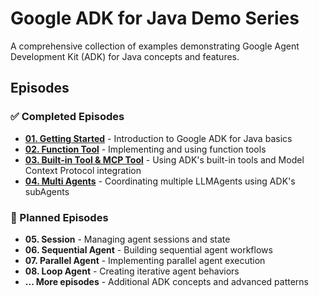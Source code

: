 # Google ADK for Java Demo Series

A comprehensive collection of examples demonstrating Google Agent Development Kit (ADK) for Java concepts and features.

## Episodes

### ✅ Completed Episodes

- **[01. Getting Started](01.Getting-Started/)** - Introduction to Google ADK for Java basics
- **[02. Function Tool](02.Function-Tool/)** - Implementing and using function tools
- **[03. Built-in Tool & MCP Tool](03.Built-in-Tool-MCP-Tool/)** - Using ADK's built-in tools and Model Context Protocol integration
- **[04. Multi Agents](04.Multi-Agents/)** - Coordinating multiple LLMAgents using ADK's subAgents

### 🚧 Planned Episodes
- **05. Session** - Managing agent sessions and state
- **06. Sequential Agent** - Building sequential agent workflows
- **07. Parallel Agent** - Implementing parallel agent execution
- **08. Loop Agent** - Creating iterative agent behaviors
- **... More episodes** - Additional ADK concepts and advanced patterns